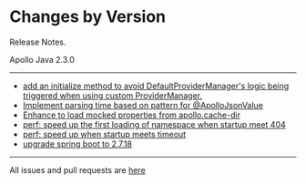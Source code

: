 Changes by Version
==================
Release Notes.

Apollo Java 2.3.0

------------------
* [add an initialize method to avoid DefaultProviderManager's logic being triggered when using custom ProviderManager.](https://github.com/apolloconfig/apollo-java/pull/50)
* [Implement parsing time based on pattern for @ApolloJsonValue](https://github.com/apolloconfig/apollo-java/pull/53)
* [Enhance to load mocked properties from apollo.cache-dir](https://github.com/apolloconfig/apollo-java/pull/58)
* [perf: speed up the first loading of namespace when startup meet 404](https://github.com/apolloconfig/apollo-java/pull/61)
* [perf: speed up when startup meets timeout](https://github.com/apolloconfig/apollo-java/pull/64)
* [upgrade spring boot to 2.7.18](https://github.com/apolloconfig/apollo-java/pull/68)

------------------
All issues and pull requests are [here](https://github.com/apolloconfig/apollo-java/milestone/3?closed=1)